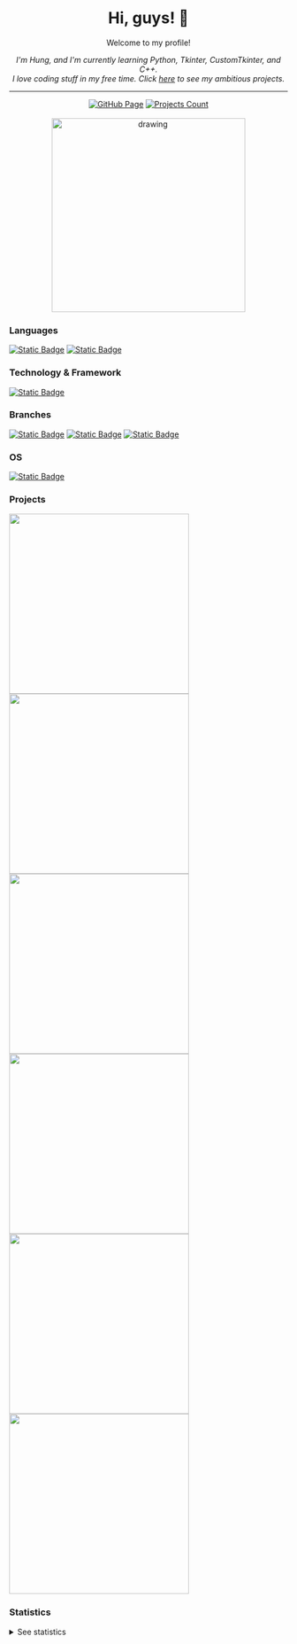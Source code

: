 <div align="center">
  <h1>Hi, guys! 👋</h1>
  <p>Welcome to my profile!</p>

  *I'm Hung, and I'm currently learning Python, Tkinter, CustomTkinter, and C++.*<br>
  *I love coding stuff in my free time. Click [here](https://github.com/ItsHungg?tab=repositories) to see my ambitious projects.*
  <hr>
  
  [![GitHub Page](https://img.shields.io/badge/github-gray?style=for-the-badge&logo=github)](https://github.com/ItsHungg)
  [![Projects Count](https://img.shields.io/badge/5%2B-blue?style=for-the-badge&logo=github&label=PROJECTS)](https://github.com/ItsHungg?tab=repositories)
  <br><br>
  <img src="https://stackoverflow-badge.herokuapp.com/stackoverflow?username=17990633&period=quarter" alt="drawing" width="350"/>

</div>


### Languages
[![Static Badge](https://img.shields.io/badge/python-black?style=for-the-badge&logo=python)](https://github.com/ItsHungg)
[![Static Badge](https://img.shields.io/badge/C%2B%2B-black?style=for-the-badge&logo=c%2B%2B)](https://github.com/ItsHungg)

### Technology & Framework
[![Static Badge](https://img.shields.io/badge/tkinter-black?style=for-the-badge)](https://github.com/ItsHungg)

### Branches
[![Static Badge](https://img.shields.io/badge/GUI%20Designs-black?style=for-the-badge)](https://github.com/ItsHungg)
[![Static Badge](https://img.shields.io/badge/Applications-black?style=for-the-badge)](https://github.com/ItsHungg)
[![Static Badge](https://img.shields.io/badge/Algorithm-black?style=for-the-badge)](https://github.com/ItsHungg)

### OS
[![Static Badge](https://img.shields.io/badge/windows-black?style=for-the-badge&logo=windows)](https://github.com/ItsHungg)

### Projects
<a href="https://github.com/ItsHungg/JetClicker"><img src="https://github-link-card.s3.ap-northeast-1.amazonaws.com/ItsHungg/JetClicker.png" width="325"></a>
<a href="https://github.com/ItsHungg/JetClicker-lite"><img src="https://github-link-card.s3.ap-northeast-1.amazonaws.com/ItsHungg/JetClicker-lite.png" width="325"></a>
<a href="https://github.com/ItsHungg/Stringify"><img src="https://github-link-card.s3.ap-northeast-1.amazonaws.com/ItsHungg/Stringify.png" width="325"></a>
<a href="https://github.com/ItsHungg/Cryptography"><img src="https://github-link-card.s3.ap-northeast-1.amazonaws.com/ItsHungg/Cryptography.png" width="325"></a>
<a href="https://github.com/ItsHungg/Bouncify"><img src="https://github-link-card.s3.ap-northeast-1.amazonaws.com/ItsHungg/Bouncify.png" width="325"></a>
<a href="https://github.com/ItsHungg/HunterVerse-devs"><img src="https://github-link-card.s3.ap-northeast-1.amazonaws.com/ItsHungg/HunterVerse-devs.png" width="325"></a>
<br>

### Statistics
<details>
  <summary>See statistics</summary>

  <br>
  
  <p align="center">
    <a href="https://github.com/ItsHungg">
      <img src="http://github-profile-summary-cards.vercel.app/api/cards/profile-details?username=ItsHungg&theme=github_dark">
    </a>
    <a href="https://github.com/ItsHungg">
      <img src="http://github-profile-summary-cards.vercel.app/api/cards/repos-per-language?username=ItsHungg&theme=github_dark">
    </a>
    <a href="https://github.com/ItsHungg">
      <img src="http://github-profile-summary-cards.vercel.app/api/cards/most-commit-language?username=ItsHungg&theme=github_dark">
    </a>
    <a href="https://github.com/ItsHungg">
      <img src="http://github-profile-summary-cards.vercel.app/api/cards/stats?username=ItsHungg&theme=github_dark">
    </a>
    <a href="https://github.com/ItsHungg">
      <img src="http://github-profile-summary-cards.vercel.app/api/cards/productive-time?username=ItsHungg&theme=github_dark&utcOffset=8">
    </a><br>
    <a href="https://git.io/streak-stats"><img src="https://github-readme-streak-stats.herokuapp.com?user=ItsHungg&theme=github-dark&border_radius=5&card_width=680" alt="GitHub Streak"></a><br><br>
    <img src="https://github-profile-trophy.vercel.app/?username=ItsHungg&theme=onedark&no-frame=False&row=1&margin-w=20&no-bg=true">
  </p>
  
</details>
